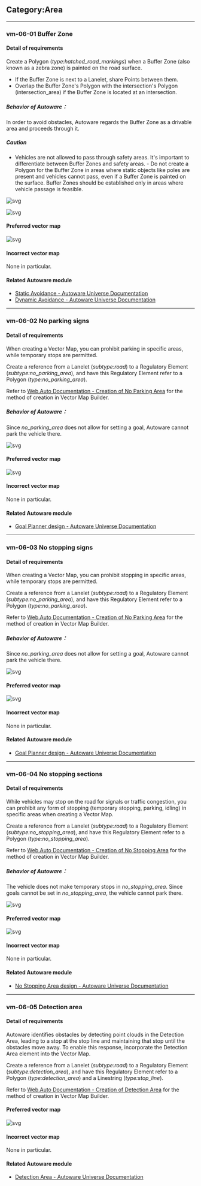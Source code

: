 ## Category:Area

---

### vm-06-01 Buffer Zone

#### Detail of requirements <!-- omit in toc -->

Create a Polygon (_type:hatched_road_markings_) when a Buffer Zone (also known as a zebra zone) is painted on the road surface.

- If the Buffer Zone is next to a Lanelet, share Points between them.
- Overlap the Buffer Zone's Polygon with the intersection's Polygon (intersection_area) if the Buffer Zone is located at an intersection.

##### Behavior of Autoware： <!-- omit in toc -->

In order to avoid obstacles, Autoware regards the Buffer Zone as a drivable area and proceeds through it.

##### Caution

- Vehicles are not allowed to pass through safety areas. It's important to differentiate between Buffer Zones and safety areas. - Do not create a Polygon for the Buffer Zone in areas where static objects like poles are present and vehicles cannot pass, even if a Buffer Zone is painted on the surface. Buffer Zones should be established only in areas where vehicle passage is feasible.

![svg](../assets/vm-06-01_1.svg)

![svg](../assets/vm-06-01_2.svg)

#### Preferred vector map <!-- omit in toc -->

![svg](../assets/vm-06-01_3.svg)

#### Incorrect vector map <!-- omit in toc -->

None in particular.

#### Related Autoware module

- [Static Avoidance - Autoware Universe Documentation](https://autowarefoundation.github.io/autoware.universe/main/planning/behavior_path_planner/autoware_behavior_path_static_obstacle_avoidance_module/)
- [Dynamic Avoidance - Autoware Universe Documentation](https://autowarefoundation.github.io/autoware.universe/main/planning/behavior_path_planner/autoware_behavior_path_dynamic_obstacle_avoidance_module/)

---

### vm-06-02 No parking signs

#### Detail of requirements <!-- omit in toc -->

When creating a Vector Map, you can prohibit parking in specific areas, while temporary stops are permitted.

Create a reference from a Lanelet (_subtype:road_) to a Regulatory Element (_subtype:no_parking_area_), and have this Regulatory Element refer to a Polygon (_type:no_parking_area_).

Refer to [Web.Auto Documentation - Creation of No Parking Area](https://docs.web.auto/en/user-manuals/vector-map-builder/how-to-use/edit-maps#creation-of-no-parking-area) for the method of creation in Vector Map Builder.

##### Behavior of Autoware： <!-- omit in toc -->

Since _no_parking_area_ does not allow for setting a goal, Autoware cannot park the vehicle there.

![svg](../assets/vm-06-02_1.svg)

#### Preferred vector map <!-- omit in toc -->

![svg](../assets/vm-06-02_2.svg)

#### Incorrect vector map <!-- omit in toc -->

None in particular.

#### Related Autoware module

- [Goal Planner design - Autoware Universe Documentation](https://autowarefoundation.github.io/autoware.universe/main/planning/behavior_path_planner/autoware_behavior_path_goal_planner_module/)

---

### vm-06-03 No stopping signs

#### Detail of requirements <!-- omit in toc -->

When creating a Vector Map, you can prohibit stopping in specific areas, while temporary stops are permitted.

Create a reference from a Lanelet (_subtype:road_) to a Regulatory Element (_subtype:no_parking_area_), and have this Regulatory Element refer to a Polygon (_type:no_parking_area_).

Refer to [Web.Auto Documentation - Creation of No Parking Area](https://docs.web.auto/en/user-manuals/vector-map-builder/how-to-use/edit-maps#creation-of-no-parking-area) for the method of creation in Vector Map Builder.

##### Behavior of Autoware： <!-- omit in toc -->

Since _no_parking_area_ does not allow for setting a goal, Autoware cannot park the vehicle there.

![svg](../assets/vm-06-03_1.svg)

#### Preferred vector map <!-- omit in toc -->

![svg](../assets/vm-06-03_2.svg)

#### Incorrect vector map <!-- omit in toc -->

None in particular.

#### Related Autoware module

- [Goal Planner design - Autoware Universe Documentation](https://autowarefoundation.github.io/autoware.universe/main/planning/behavior_path_planner/autoware_behavior_path_goal_planner_module/)

---

### vm-06-04 No stopping sections

#### Detail of requirements <!-- omit in toc -->

While vehicles may stop on the road for signals or traffic congestion, you can prohibit any form of stopping (temporary stopping, parking, idling) in specific areas when creating a Vector Map.

Create a reference from a Lanelet (_subtype:road_) to a Regulatory Element (_subtype:no_stopping_area_), and have this Regulatory Element refer to a Polygon (_type:no_stopping_area_).

Refer to [Web.Auto Documentation - Creation of No Stopping Area](https://docs.web.auto/en/user-manuals/vector-map-builder/how-to-use/edit-maps#creation-of-no-stopping-area) for the method of creation in Vector Map Builder.

##### Behavior of Autoware： <!-- omit in toc -->

The vehicle does not make temporary stops in _no_stopping_area_. Since goals cannot be set in _no_stopping_area_, the vehicle cannot park there.

![svg](../assets/vm-06-04_1.svg)

#### Preferred vector map <!-- omit in toc -->

![svg](../assets/vm-06-04_2.svg)

#### Incorrect vector map <!-- omit in toc -->

None in particular.

#### Related Autoware module

- [No Stopping Area design - Autoware Universe Documentation](https://autowarefoundation.github.io/autoware.universe/main/planning/behavior_velocity_planner/autoware_behavior_velocity_no_stopping_area_module/)

---

### vm-06-05 Detection area

#### Detail of requirements <!-- omit in toc -->

Autoware identifies obstacles by detecting point clouds in the Detection Area, leading to a stop at the stop line and maintaining that stop until the obstacles move away. To enable this response, incorporate the Detection Area element into the Vector Map.

Create a reference from a Lanelet (_subtype:road_) to a Regulatory Element (_subtype:detection_area_), and have this Regulatory Element refer to a Polygon (_type:detection_area_) and a Linestring (_type:stop_line_).

Refer to [Web.Auto Documentation - Creation of Detection Area](https://docs.web.auto/en/user-manuals/vector-map-builder/how-to-use/edit-maps#creation-of-detection-area) for the method of creation in Vector Map Builder.

#### Preferred vector map <!-- omit in toc -->

![svg](../assets/vm-06-05_1.svg)

#### Incorrect vector map <!-- omit in toc -->

None in particular.

#### Related Autoware module

- [Detection Area - Autoware Universe Documentation](https://autowarefoundation.github.io/autoware.universe/main/planning/behavior_velocity_planner/autoware_behavior_velocity_detection_area_module/)
